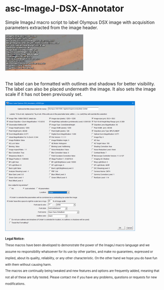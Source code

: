 # asc-ImageJ-DSX-Annotator
 Simple ImageJ macro script to label Olympus DSX image with acquisition parameters extracted from the image header. 
 <p><img src="/images/DSXAnnotator_v220303_512x237.jpg" alt="Example of multi-line DSX image label" width="50%" /></p>
      <br />
  The label can be formatted with outlines and shadows for better visibility. The label can also be placed underneath the image.  It also sets the image scale if it has not been previously set.
   <p><img src="/images/DSXAnnotatorMenu_v220303_958x960_PAL.png" alt="ASC_DSX-Annotator Menu"  height="420" /> </p>
   
   <sub><sup>
 <strong>Legal Notice:</strong> <br />
These macros have been developed to demonstrate the power of the ImageJ macro language and we assume no responsibility whatsoever for its use by other parties, and make no guarantees, expressed or implied, about its quality, reliability, or any other characteristic. On the other hand we hope you do have fun with them without causing harm.
<br />
The macros are continually being tweaked and new features and options are frequently added, meaning that not all of these are fully tested. Please contact me if you have any problems, questions or requests for new modifications.
 </sup></sub>
</p>

